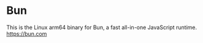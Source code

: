 # Bun

This is the Linux arm64 binary for Bun, a fast all-in-one JavaScript runtime. https://bun.com
